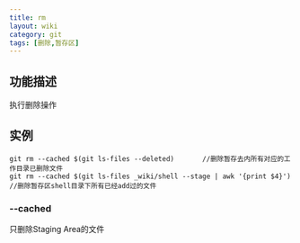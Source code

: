 ```yaml
---
title: rm
layout: wiki
category: git
tags: [删除,暂存区]
---
```


## 功能描述

执行删除操作

## 实例

~~~
git rm --cached $(git ls-files --deleted)		//删除暂存去内所有对应的工作目录已删除文件
git rm --cached $(git ls-files _wiki/shell --stage | awk '{print $4}')		//删除暂存区shell目录下所有已经add过的文件
~~~

### --cached

只删除Staging Area的文件
